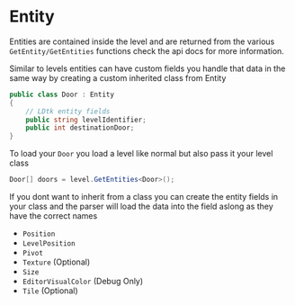 # Entity

Entities are contained inside the level and are returned from the various `GetEntity/GetEntities` functions check the api docs for more information. 

Similar to levels entities can have custom fields you handle that data in the same way by creating a custom inherited class from Entity 

```cs
public class Door : Entity
{
    // LDtk entity fields
    public string levelIdentifier;
    public int destinationDoor;
}
```

To load your `Door` you load a level like normal but also pass it your level class

```cs
Door[] doors = level.GetEntities<Door>();
```

If you dont want to inherit from a class you can create the entity fields in your class and the parser will load the data into the field aslong as they have the correct names

-   `Position`
-   `LevelPosition`
-   `Pivot`
-   `Texture` (Optional)
-   `Size`
-   `EditorVisualColor` (Debug Only)
-   `Tile` (Optional)
